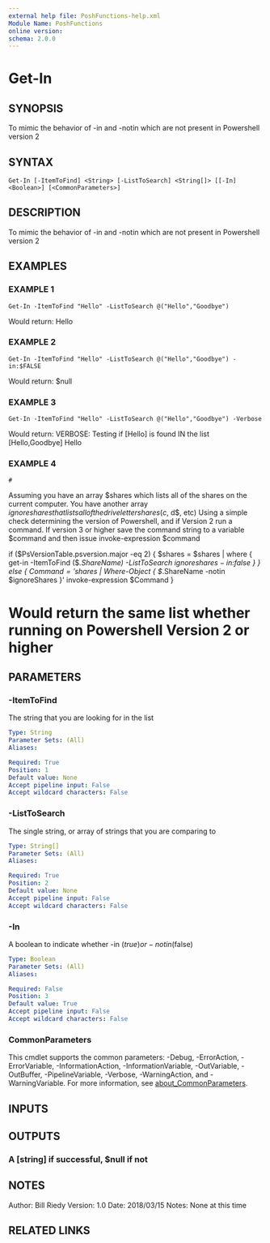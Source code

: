 ```yaml
---
external help file: PoshFunctions-help.xml
Module Name: PoshFunctions
online version:
schema: 2.0.0
---
```


# Get-In

## SYNOPSIS
To mimic the behavior of -in and -notin which are not present in Powershell version 2

## SYNTAX

```
Get-In [-ItemToFind] <String> [-ListToSearch] <String[]> [[-In] <Boolean>] [<CommonParameters>]
```

## DESCRIPTION
To mimic the behavior of -in and -notin which are not present in Powershell version 2

## EXAMPLES

### EXAMPLE 1
```
Get-In -ItemToFind "Hello" -ListToSearch @("Hello","Goodbye")
```

Would return:
Hello

### EXAMPLE 2
```
Get-In -ItemToFind "Hello" -ListToSearch @("Hello","Goodbye") -in:$FALSE
```

Would return:
$null

### EXAMPLE 3
```
Get-In -ItemToFind "Hello" -ListToSearch @("Hello","Goodbye") -Verbose
```

Would return:
VERBOSE: Testing if \[Hello\] is found IN the list \[Hello,Goodbye\]
Hello

### EXAMPLE 4
```
#
```

Assuming you have an array $shares which lists all of the shares on the current computer.
You have another array $ignoreshares that lists all of the drive letter shares (c$, d$, etc)
Using a simple check determining the version of Powershell, and if Version 2 run a command.
If version 3 or higher save the command string to a variable $command and then issue invoke-expression $command

if ($PsVersionTable.psversion.major -eq 2) {
    $shares = $shares | where { get-in -ItemToFind ($_.ShareName) -ListToSearch $ignoreshares -in:$false }
} else {
    $Command = '$shares | Where-Object { $_.ShareName -notin $ignoreShares }'
    invoke-expression $Command
}

# Would return the same list whether running on Powershell Version 2 or higher

## PARAMETERS

### -ItemToFind
The string that you are looking for in the list

```yaml
Type: String
Parameter Sets: (All)
Aliases:

Required: True
Position: 1
Default value: None
Accept pipeline input: False
Accept wildcard characters: False
```

### -ListToSearch
The single string, or array of strings that you are comparing to

```yaml
Type: String[]
Parameter Sets: (All)
Aliases:

Required: True
Position: 2
Default value: None
Accept pipeline input: False
Accept wildcard characters: False
```

### -In
A boolean to indicate whether -in ($true) or -notin ($false)

```yaml
Type: Boolean
Parameter Sets: (All)
Aliases:

Required: False
Position: 3
Default value: True
Accept pipeline input: False
Accept wildcard characters: False
```

### CommonParameters
This cmdlet supports the common parameters: -Debug, -ErrorAction, -ErrorVariable, -InformationAction, -InformationVariable, -OutVariable, -OutBuffer, -PipelineVariable, -Verbose, -WarningAction, and -WarningVariable. For more information, see [about_CommonParameters](http://go.microsoft.com/fwlink/?LinkID=113216).

## INPUTS

## OUTPUTS

### A [string] if successful, $null if not
## NOTES
Author:     Bill Riedy
Version:    1.0
Date:       2018/03/15
Notes:      None at this time

## RELATED LINKS
